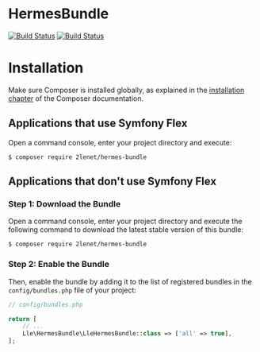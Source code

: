 # HermesBundle

[![Build Status](https://github.com/2lenet/HermesBundle/actions/workflows/test.yml/badge.svg?branch=main)](https://github.com/2lenet/HermesBundle/actions)
[![Build Status](https://github.com/2lenet/HermesBundle/actions/workflows/validate.yml/badge.svg?branch=main)](https://github.com/2lenet/HermesBundle/actions)

Installation
============

Make sure Composer is installed globally, as explained in the
[installation chapter](https://getcomposer.org/doc/00-intro.md)
of the Composer documentation.

Applications that use Symfony Flex
----------------------------------

Open a command console, enter your project directory and execute:

```console
$ composer require 2lenet/hermes-bundle
```

Applications that don't use Symfony Flex
----------------------------------------

### Step 1: Download the Bundle

Open a command console, enter your project directory and execute the following command to download the latest stable
version of this bundle:

```console
$ composer require 2lenet/hermes-bundle
```

### Step 2: Enable the Bundle

Then, enable the bundle by adding it to the list of registered bundles in the `config/bundles.php` file of your project:

```php
// config/bundles.php

return [
    // ...
    Lle\HermesBundle\LleHermesBundle::class => ['all' => true],
];
```

